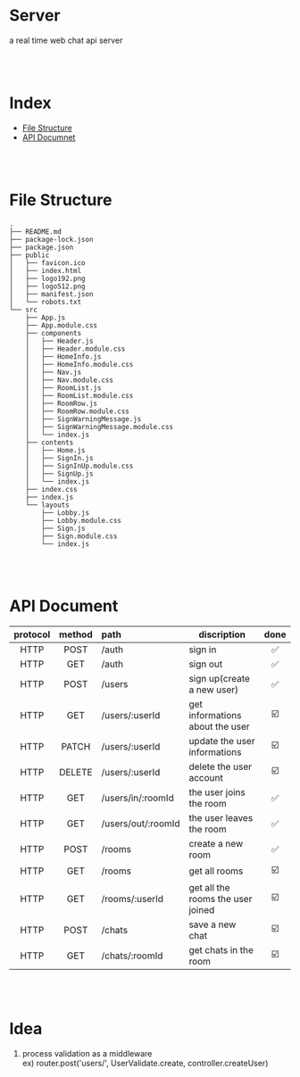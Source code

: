 # Server

a real time web chat api server

<br>
<br>

# Index

- [File Structure](#file-structure)
- [API Documnet](#api-document)

<br>
<br>

# File Structure

```
.
├── README.md
├── package-lock.json
├── package.json
├── public
│   ├── favicon.ico
│   ├── index.html
│   ├── logo192.png
│   ├── logo512.png
│   ├── manifest.json
│   └── robots.txt
└── src
    ├── App.js
    ├── App.module.css
    ├── components
    │   ├── Header.js
    │   ├── Header.module.css
    │   ├── HomeInfo.js
    │   ├── HomeInfo.module.css
    │   ├── Nav.js
    │   ├── Nav.module.css
    │   ├── RoomList.js
    │   ├── RoomList.module.css
    │   ├── RoomRow.js
    │   ├── RoomRow.module.css
    │   ├── SignWarningMessage.js
    │   ├── SignWarningMessage.module.css
    │   └── index.js
    ├── contents
    │   ├── Home.js
    │   ├── SignIn.js
    │   ├── SignInUp.module.css
    │   ├── SignUp.js
    │   └── index.js
    ├── index.css
    ├── index.js
    └── layouts
        ├── Lobby.js
        ├── Lobby.module.css
        ├── Sign.js
        ├── Sign.module.css
        └── index.js
```

<br>
<br>

# API Document

| protocol | method | path               | discription                       | done |
| :------: | :----: | :----------------- | --------------------------------- | :--: |
|   HTTP   |  POST  | /auth              | sign in                           |  ✅  |
|   HTTP   |  GET   | /auth              | sign out                          |  ✅  |
|   HTTP   |  POST  | /users             | sign up(create a new user)        |  ✅  |
|   HTTP   |  GET   | /users/:userId     | get informations about the user   |  ☑️  |
|   HTTP   | PATCH  | /users/:userId     | update the user informations      |  ☑️  |
|   HTTP   | DELETE | /users/:userId     | delete the user account           |  ☑️  |
|   HTTP   |  GET   | /users/in/:roomId  | the user joins the room           |  ✅  |
|   HTTP   |  GET   | /users/out/:roomId | the user leaves the room          |  ✅  |
|   HTTP   |  POST  | /rooms             | create a new room                 |  ✅  |
|   HTTP   |  GET   | /rooms             | get all rooms                     |  ☑️  |
|   HTTP   |  GET   | /rooms/:userId     | get all the rooms the user joined |  ☑️  |
|   HTTP   |  POST  | /chats             | save a new chat                   |  ☑️  |
|   HTTP   |  GET   | /chats/:roomId     | get chats in the room             |  ☑️  |

<br>
<br>

# Idea

1. process validation as a middleware  
   ex) router.post('users/', UserValidate.create, controller.createUser)
